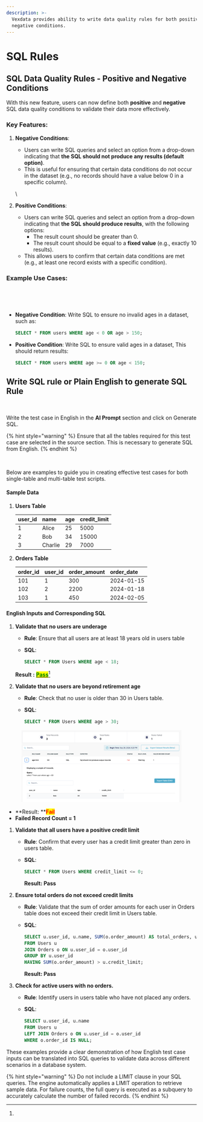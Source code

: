 ```yaml
---
description: >-
  Vexdata provides ability to write data quality rules for both positive and
  negative conditions.
---
```


# SQL Rules

## SQL Data Quality Rules - Positive and Negative Conditions

With this new feature, users can now define both **positive** and **negative** SQL data quality conditions to validate their data more effectively.

### Key Features:

1.  **Negative Conditions**:

    * Users can write SQL queries and select an option from a drop-down indicating that **the SQL should not produce any results (default option)**.&#x20;
    * This is useful for ensuring that certain data conditions do not occur in the dataset (e.g., no records should have a value below 0 in a specific column).

    \

2. **Positive Conditions**:
   * Users can write SQL queries and select an option from a drop-down indicating that **the SQL should produce results**, with the following options:
     * The result count should be greater than 0.
     * The result count should be equal to a **fixed value** (e.g., exactly 10 results).
   * This allows users to confirm that certain data conditions are met (e.g., at least one record exists with a specific condition).

### Example Use Cases:

<div>

<figure><img src="../../../../.gitbook/assets/Screenshot 2024-10-23 at 9.39.40 AM.png" alt=""><figcaption></figcaption></figure>

 

<figure><img src="../../../../.gitbook/assets/Screenshot 2024-10-23 at 9.35.33 AM.png" alt=""><figcaption></figcaption></figure>

</div>

*   **Negative Condition**: Write SQL to ensure no invalid ages in a dataset, such as:

    ```sql
    SELECT * FROM users WHERE age < 0 OR age > 150;

    ```
*   **Positive Condition**: Write SQL to ensure valid ages in a dataset, This should return results:

    ```sql
    SELECT * FROM users WHERE age >= 0 OR age < 150;

    ```



## Write SQL rule or Plain English to generate SQL Rule



<figure><img src="../../../../.gitbook/assets/Screenshot 2024-10-23 at 9.49.22 AM.png" alt=""><figcaption></figcaption></figure>

Write the test case in English in the **AI Prompt** section and click on Generate SQL.&#x20;



{% hint style="warning" %}
Ensure that all the tables required for this test case are selected in the source section. This is necessary to generate SQL from English.
{% endhint %}



<figure><img src="../../../../.gitbook/assets/Screenshot 2024-05-08 at 3.48.49 PM.png" alt=""><figcaption></figcaption></figure>



Below are examples to guide you in creating effective test cases for both single-table and multi-table test scripts.

#### Sample Data

1.  **Users Table**

    | user\_id | name    | age | credit\_limit |
    | -------- | ------- | --- | ------------- |
    | 1        | Alice   | 25  | 5000          |
    | 2        | Bob     | 34  | 15000         |
    | 3        | Charlie | 29  | 7000          |
2.  **Orders Table**

    | order\_id | user\_id | order\_amount | order\_date |
    | --------- | -------- | ------------- | ----------- |
    | 101       | 1        | 300           | 2024-01-15  |
    | 102       | 2        | 2200          | 2024-01-18  |
    | 103       | 1        | 450           | 2024-02-05  |

#### English Inputs and Corresponding SQL

1.  **Validate that no users are underage**

    * **Rule**: Ensure that all users are at least 18 years old in users table
    *   **SQL**:

        ```sql
        SELECT * FROM Users WHERE age < 18;
        ```



    **Result :** [<mark style="color:green;">**Pass**</mark>](#user-content-fn-1)[^1]
2. **Validate that no users are beyond retirement age**
   * **Rule**: Check that no user is older than 30 in Users table.
   *   **SQL**:

       ```sql
       SELECT * FROM Users WHERE age > 30;
       ```



<figure><img src="../../../../.gitbook/assets/results_screen.png" alt=""><figcaption></figcaption></figure>

* **Result: **<mark style="color:red;">**Fail**</mark>
* **Failed Record Count = 1**

1. **Validate that all users have a positive credit limit**
   * **Rule**: Confirm that every user has a credit limit greater than zero in users table.
   *   **SQL**:

       ```sql
       SELECT * FROM Users WHERE credit_limit <= 0;
       ```

       **Result: Pass**
2. **Ensure total orders do not exceed credit limits**
   * **Rule**: Validate that the sum of order amounts for each user in Orders table does not exceed their credit limit in Users table.
   *   **SQL**:

       ```sql
       SELECT u.user_id, u.name, SUM(o.order_amount) AS total_orders, u.credit_limit
       FROM Users u
       JOIN Orders o ON u.user_id = o.user_id
       GROUP BY u.user_id
       HAVING SUM(o.order_amount) > u.credit_limit;
       ```

       **Result: Pass**
3. **Check for active users with no orders.**
   * **Rule**: Identify users in users table who have not placed any orders.
   *   **SQL**:

       ```sql
       SELECT u.user_id, u.name
       FROM Users u
       LEFT JOIN Orders o ON u.user_id = o.user_id
       WHERE o.order_id IS NULL;
       ```

These examples provide a clear demonstration of how English test case inputs can be translated into SQL queries to validate data across different scenarios in a database system.





{% hint style="warning" %}
Do not include a LIMIT clause in your SQL queries. The engine automatically applies a LIMIT operation to retrieve sample data. For failure counts, the full query is executed as a subquery to accurately calculate the number of failed records.
{% endhint %}

[^1]: 
